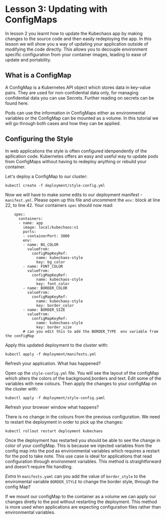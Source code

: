 # Lesson 3: Updating with ConfigMaps
In lesson 2 you learnt how to update the Kubechaos app by making changes to the source code and then easily redeploying the app. In this lesson we will show you a way of updating your application outside of modifying the code directly. This allows you to decouple environment specific configuration from your container images, leading to ease of update and portability.

## What is a ConfigMap

A ConfigMap is a Kubernetes API object which stores data in key-value pairs. They are used for non-confidential data only, for managing confidential data you can use Secrets. Further reading on secrets can be found here. 

Pods can use the information in ConfigMaps either as environmental variables or the ConfigMap can be mounted as a volume. In this tutorial we will go through both cases and how they can be applied. 

## Configuring the Style

In web applications the style is often configured idenpendently of the apllication code. Kubernetes offers an easy and useful way to update pods from ConfigMaps without having to redeploy anything or rebuild your container.

Let's deploy a ConfigMap to our cluster:
```
kubectl create -f deployment/style-config.yml

```
Now we will have to make some edits to our deployment manifest - `manifest.yml`. Please open up this file and uncomment the `env:` block at line 22, to line 42. Your containers `spec` should now read:

```
    spec:
      containers:
      - name: app
        image: local/kubechaos:v1
        ports:
        - containerPort: 3000
        env:
        - name: BG_COLOR
          valueFrom:
            configMapKeyRef:
              name: kubechaos-style
              key: bg_color
        - name: FONT_COLOR
          valueFrom:
            configMapKeyRef:
              name: kubechaos-style
              key: font_color
        - name: BORDER_COLOR
          valueFrom:
            configMapKeyRef:
              name: kubechaos-style
              key: border_color
        - name: BORDER_SIZE
          valueFrom:
            configMapKeyRef:
              name: kubechaos-style
              key: border_size
        # can you edit this to add the BORDER_TYPE  env variable from the configMap
```

Apply this updated deployment to the cluster with:
```
kubectl apply -f deployment/manifests.yml
```
Refresh your application. What has happened?


Open up the `style-config.yml` file. You will see the layout of the configMap which alters the colors of the background,borders and text. Edit some of the variables with new colours. Then apply the changes to your configMap on the cluster with:
```
kubectl apply -f deployment/style-config.yaml
```

Refresh your browser window what happens?

There is no change in the colours from the previous configuration. We need to restart the deployment in order to pick up the changes:
```
kubectl rollout restart deployment kubechaos
```
Once the  deployment has restarted you should be able to see the change in color of your configMap. This is because we injected variables from the config map into the pod as environmental variables which requires a restart for the pod to take note. This use case is ideal for applications that read configuration through environment variables. This method is straightforward and doesn't require file handling.

*Extra*
In `manifests.yaml` can you add the value of `border_style` to the enviromental variable `BORDER_STYLE` to change the border style, through the config Map?

If we mount our configMap to the container as a volume we can apply our changes diretly to the pod without restarting the deployment. This method is more used when applications are expecting configuration files rather than environmental variables.